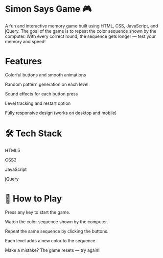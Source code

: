  # Simon Says Game 🎮
A fun and interactive memory game built using HTML, CSS, JavaScript, and jQuery. The goal of the game is to repeat the color sequence shown by the computer. With every correct round, the sequence gets longer — test your memory and speed!

#  Features
Colorful buttons and smooth animations

Random pattern generation on each level

Sound effects for each button press

Level tracking and restart option

Fully responsive design (works on desktop and mobile)

# 🛠️ Tech Stack
HTML5

CSS3

JavaScript

jQuery

# 🔧 How to Play
Press any key to start the game.

Watch the color sequence shown by the computer.

Repeat the same sequence by clicking the buttons.

Each level adds a new color to the sequence.

Make a mistake? The game resets — try again!